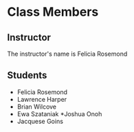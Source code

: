 # Class Members

## Instructor

The instructor's name is Felicia Rosemond

## Students

* Felicia Rosemond
* Lawrence Harper
* Brian Wilcove
* Ewa Szataniak
*Joshua Onoh
* Jacquese Goins